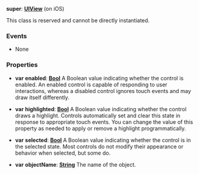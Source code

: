 **super**: **[UIView](UIView.md)** (on iOS)

This class is reserved and cannot be directly instantiated.



### Events

* None

### Properties

* **var** **enabled**: **[Bool](../gravity/types.md)**
A Boolean value indicating whether the control is enabled. An enabled control is capable of responding to user interactions, whereas a disabled control ignores touch events and may draw itself differently.

* **var** **highlighted**: **[Bool](../gravity/types.md)**
A Boolean value indicating whether the control draws a highlight. Controls automatically set and clear this state in response to appropriate touch events. You can change the value of this property as needed to apply or remove a highlight programmatically.

* **var** **selected**: **[Bool](../gravity/types.md)**
A Boolean value indicating whether the control is in the selected state. Most controls do not modify their appearance or behavior when selected, but some do.

* **var** **objectName**: **[String](../gravity/types.md)**
The name of the object.





